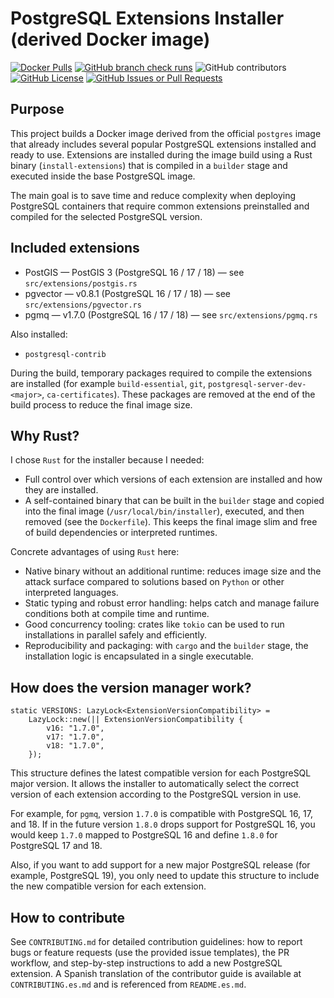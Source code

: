 # PostgreSQL Extensions Installer (derived Docker image)
[![Docker Pulls](https://img.shields.io/docker/pulls/ruxwez/postgres?style=flat-square)](https://hub.docker.com/r/ruxwez/postgres)
[![GitHub branch check runs](https://img.shields.io/github/check-runs/ruxwez/postgres/main?style=flat-square&label=build)](https://github.com/ruxwez/postgres/actions)
![GitHub contributors](https://img.shields.io/github/contributors/ruxwez/postgres?style=flat-square)
[![GitHub License](https://img.shields.io/github/license/ruxwez/postgres?style=flat-square)](https://github.com/ruxwez/postgres/blob/main/LICENSE)
[![GitHub Issues or Pull Requests](https://img.shields.io/github/issues/ruxwez/postgres?style=flat-square)](https://github.com/ruxwez/postgres/issues)

## Purpose

This project builds a Docker image derived from the official `postgres` image that already includes several popular PostgreSQL extensions installed and ready to use. Extensions are installed during the image build using a Rust binary (`install-extensions`) that is compiled in a `builder` stage and executed inside the base PostgreSQL image.

The main goal is to save time and reduce complexity when deploying PostgreSQL containers that require common extensions preinstalled and compiled for the selected PostgreSQL version.

## Included extensions

- PostGIS — PostGIS 3 (PostgreSQL 16 / 17 / 18) — see `src/extensions/postgis.rs`
- pgvector — v0.8.1 (PostgreSQL 16 / 17 / 18) — see `src/extensions/pgvector.rs`
- pgmq — v1.7.0 (PostgreSQL 16 / 17 / 18) — see `src/extensions/pgmq.rs`

Also installed:

- `postgresql-contrib`

During the build, temporary packages required to compile the extensions are installed (for example `build-essential`, `git`, `postgresql-server-dev-<major>`, `ca-certificates`). These packages are removed at the end of the build process to reduce the final image size.

## Why Rust?

I chose `Rust` for the installer because I needed:

- Full control over which versions of each extension are installed and how they are installed.
- A self-contained binary that can be built in the `builder` stage and copied into the final image (`/usr/local/bin/installer`), executed, and then removed (see the `Dockerfile`). This keeps the final image slim and free of build dependencies or interpreted runtimes.

Concrete advantages of using `Rust` here:

- Native binary without an additional runtime: reduces image size and the attack surface compared to solutions based on `Python` or other interpreted languages.
- Static typing and robust error handling: helps catch and manage failure conditions both at compile time and runtime.
- Good concurrency tooling: crates like `tokio` can be used to run installations in parallel safely and efficiently.
- Reproducibility and packaging: with `cargo` and the `builder` stage, the installation logic is encapsulated in a single executable.

## How does the version manager work?

```/dev/null/versions.rs#L1-9
static VERSIONS: LazyLock<ExtensionVersionCompatibility> =
    LazyLock::new(|| ExtensionVersionCompatibility {
        v16: "1.7.0",
        v17: "1.7.0",
        v18: "1.7.0",
    });
```

This structure defines the latest compatible version for each PostgreSQL major version. It allows the installer to automatically select the correct version of each extension according to the PostgreSQL version in use.

For example, for `pgmq`, version `1.7.0` is compatible with PostgreSQL 16, 17, and 18. If in the future version `1.8.0` drops support for PostgreSQL 16, you would keep `1.7.0` mapped to PostgreSQL 16 and define `1.8.0` for PostgreSQL 17 and 18.

Also, if you want to add support for a new major PostgreSQL release (for example, PostgreSQL 19), you only need to update this structure to include the new compatible version for each extension.

## How to contribute

See `CONTRIBUTING.md` for detailed contribution guidelines: how to report bugs or feature requests (use the provided issue templates), the PR workflow, and step-by-step instructions to add a new PostgreSQL extension. A Spanish translation of the contributor guide is available at `CONTRIBUTING.es.md` and is referenced from `README.es.md`.
